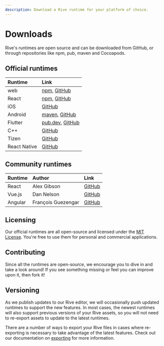 ```yaml
---
description: Download a Rive runtime for your platform of choice.
---
```


# Downloads

Rive's runtimes are open source and can be downloaded from GitHub, or through repositories like npm, pub, maven and Cocoapods.

## Official runtimes

| Runtime | Link |
| :--- | :--- |
| web | ​[npm](https://www.npmjs.com/package/rive-js), [GitHub](https://github.com/rive-app/rive-wasm)​ |
| React | [npm](https://www.npmjs.com/package/rive-react), [GitHub](https://github.com/rive-app/rive-react) |
| iOS | [GitHub](https://github.com/rive-app/rive-ios) |
| Android | [maven](https://search.maven.org/artifact/app.rive/rive-android), [GitHub](https://github.com/rive-app/rive-android) |
| Flutter | ​[pub.dev](https://pub.dev/packages/rive), [GitHub](https://github.com/rive-app/rive-flutter)​ |
| C++ | ​[GitHub](https://github.com/rive-app/rive-cpp) |
| Tizen | [GitHub](https://github.com/rive-app/rive-tizen) |
| React Native | [GitHub](https://github.com/rive-app/rive-react-native) |

## Community runtimes

| Runtime | Author | Link |
| :--- | :--- | :--- |
| React | Alex Gibson | [GitHub](https://github.com/alxgibsn/rive-examples-react) |
| Vue.js | Dan Nelson | [GitHub](https://github.com/Coded-Clouds/Rive_Vue_ExampleApp) |
| Angular | François Guezengar | [GitHub](https://github.com/dappsnation/ng-rive) |

## Licensing

Our official runtimes are all open-source and licensed under the [MIT License](https://choosealicense.com/licenses/mit/). You're free to use them for personal and commercial applications.

## Contributing

Since all the runtimes are open-source, we encourage you to dive in and take a look around! If you see something missing or feel you can improve upon it, then fork it!

## Versioning

As we publish updates to our Rive editor, we will occasionally push updated runtimes to support the new features. In most cases, the newest runtimes will also support previous versions of your Rive assets, so you will not need to re-export assets to update to the latest runtimes.

There are a number of ways to export your Rive files in cases where re-exporting is necessary to take advantage of the latest features. Check out our documentation on [exporting](../editor/exporting.md) for more information.

